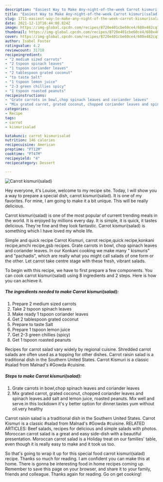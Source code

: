 ```yaml
---
description: "Easiest Way to Make Any-night-of-the-week Carrot kismuri(salad)"
title: "Easiest Way to Make Any-night-of-the-week Carrot kismuri(salad)"
slug: 1711-easiest-way-to-make-any-night-of-the-week-carrot-kismurisalad
date: 2021-12-13T16:44:08.824Z
image: https://img-global.cpcdn.com/recipes/8720e401cbe60ce4/680x482cq70/carrot-kismurisalad-recipe-main-photo.jpg
thumbnail: https://img-global.cpcdn.com/recipes/8720e401cbe60ce4/680x482cq70/carrot-kismurisalad-recipe-main-photo.jpg
cover: https://img-global.cpcdn.com/recipes/8720e401cbe60ce4/680x482cq70/carrot-kismurisalad-recipe-main-photo.jpg
author: Isabel Foster
ratingvalue: 4.2
reviewcount: 31718
recipeingredient:
- "2 medium sized carrots"
- "2 tspoon spinach leaves"
- "1 tspoon coriander leaves"
- "2 tablespoon grated coconut"
- "to taste Salt"
- "1 tspoon lemon juice"
- "2-3 green chillies spicy"
- "1 tspoon roasted peanuts"
recipeinstructions:
- "Grate carrots in bowl,chop spinach leaves and coriander leaves"
- "Mix grated carrot, grated coconut, chopped coriander leaves and spinach leaves.add salt and lemon juice, roasted peanuts. Mix well and serve.in this lockdown it&#39;s y better option for dinner.tastes yum without oil.very healthy"
categories:
- Recipe
tags:
- carrot
- kismurisalad

katakunci: carrot kismurisalad 
nutrition: 146 calories
recipecuisine: American
preptime: "PT12M"
cooktime: "PT47M"
recipeyield: "4"
recipecategory: Dessert

---
```



![Carrot kismuri(salad)](https://img-global.cpcdn.com/recipes/8720e401cbe60ce4/680x482cq70/carrot-kismurisalad-recipe-main-photo.jpg)

Hey everyone, it's Louise, welcome to my recipe site. Today, I will show you a way to prepare a special dish, carrot kismuri(salad). It is one of my favorites. For mine, I am going to make it a bit unique. This will be really delicious.

Carrot kismuri(salad) is one of the most popular of current trending meals in the world. It is enjoyed by millions every day. It is simple, it is quick, it tastes delicious. They're fine and they look fantastic. Carrot kismuri(salad) is something which I have loved my whole life.

Simple and quick recipe Carrot Kismuri, carrot recipe,quick recipe,konkani recipe,amchi recipe,gsb recipes. Grate carrots in bowl, chop spinach leaves and coriander leaves. In our Konkani cooking we make many &#34; kismuris&#34; and &#34;pachadis&#34;, which are really what you might call salads of one form or the other. Let carrot take centre stage with these fresh, vibrant salads.


To begin with this recipe, we have to first prepare a few components. You can cook carrot kismuri(salad) using 8 ingredients and 2 steps. Here is how you can achieve it.

<!--inarticleads1-->

##### The ingredients needed to make Carrot kismuri(salad):

1. Prepare 2 medium sized carrots
1. Take 2 tspoon spinach leaves
1. Make ready 1 tspoon coriander leaves
1. Get 2 tablespoon grated coconut
1. Prepare to taste Salt
1. Prepare 1 tspoon lemon juice
1. Get 2-3 green chillies (spicy)
1. Get 1 tspoon roasted peanuts


Recipes for carrot salad vary widely by regional cuisine. Shredded carrot salads are often used as a topping for other dishes. Carrot raisin salad is a traditional dish in the Southern United States. Carrot Kismuri is a classic #salad from Malnad&#39;s #Gowda #cuisine. 

<!--inarticleads2-->

##### Steps to make Carrot kismuri(salad):

1. Grate carrots in bowl,chop spinach leaves and coriander leaves
1. Mix grated carrot, grated coconut, chopped coriander leaves and spinach leaves.add salt and lemon juice, roasted peanuts. Mix well and serve.in this lockdown it&#39;s y better option for dinner.tastes yum without oil.very healthy


Carrot raisin salad is a traditional dish in the Southern United States. Carrot Kismuri is a classic #salad from Malnad&#39;s #Gowda #cuisine. RELATED ARTICLES: Beef salads, recipes for delicious and simple salads with photos. Moroccan carrot salad is a great and easy side-dish with a beautiful presentation. Moroccan carrot salad is a Holiday treat on our families&#39; table, even though it is really easy to make and it took us too. 

So that's going to wrap it up for this special food carrot kismuri(salad) recipe. Thanks so much for reading. I am confident you can make this at home. There is gonna be interesting food in home recipes coming up. Remember to save this page on your browser, and share it to your family, friends and colleague. Thanks again for reading. Go on get cooking!
